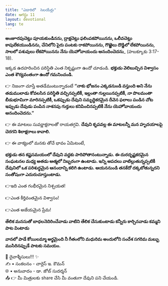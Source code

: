 ```yaml
---
title: "ఎడారిలో  సెలయేర్లు"
date: ఆగస్టు 11
layout: devotional
lang: te
---
```


**అంజూరపుచెట్లు పూయకుండినను, ద్రాక్షచెట్లు ఫలింపకపోయినను, ఒలీవచెట్లు కాపులేకయుండినను, చేనిలోని పైరు పంటకు రాకపోయినను, గొఱ్ఱెలు దొడ్డిలో లేకపోయినను, సాలలో పశువులు లేకపోయినను నేను యెహోవాయందు ఆనందించెదను**_ (హబక్కూకు 3:17-18). 

ఇక్కడ ఉదహరించిన పరిస్థితి ఎంత నికృష్టంగా ఉందో చూడండి. 
**భక్తుడు వెలిబుచ్చిన విశ్వాసం ఎంత శౌర్యవంతంగా ఉందో గమనించండి.**

👉 నిజంగా చూస్తే అతడేమంటున్నాడంటే **“నాకు భోజనం ఎక్కడనుండి వస్తుంది అని నేను తడుములాడు కోవలసిన పరిస్థితి వచ్చినప్పటికీ, ఇల్లంతా గుల్లయినప్పటికీ, నా పొలమంతా బీడుభూమిగా మారినప్పటికీ, ఒకప్పుడు దేవుని సమృద్ధికరమైన దీవెన ఫలాలు పండిన చోట ఇప్పుడు దేవుడు పంపిన నాశనపు గుర్తులు కనిపించినప్పటికీ నేను యెహోవాయందు ఆనందించెదను.”**

👉 ఈ మాటలు సువర్ణాక్షరాలతో రాయతగ్గవి. **దేవుని కృపవల్ల ఈ మాటలన్నీ మన హృదయాలపై చెరగని శిలాక్షరాలు కావాలి.**

👉 ఈ వాక్యంలో మనకు తోచే భావం ఏమిటంటే, 

**భక్తుడు తన కష్టసమయంలో దేవుని వద్దకు పారిపోతానంటున్నాడు. ఈ దురదృష్టకరమైన సంఘటనల మధ్య అతడు ఆత్మలో నిబ్బరంగా ఉంటాడు. ఇన్ని ఆపదలు వాటిల్లుతున్నప్పటికీ దేవునిలో ఒక పరిశుద్ధమైన ఆనందాన్ని కలిగి ఉంటాడు. ఆయననుండి తనకేదో దక్కబోతున్నదని సంతోషంగా ఎదురుచూస్తుంటాడు.** 

👉ఇది ఎంత గంభీరమైన నిశ్చయత! 

👉ఎంత కీర్తివంతమైన విశ్వాసం! 

👉ఎంత అజేయమైన ప్రేమ!

**తేలిక మనసుతో బాధలనెదిరించేవాడు వాటిని తేలిక చేసుకుంటాడు కన్నీరు కార్చినవాడు కమ్మని పాట వింటాడు**

**వానలో పాడే కోయిలమ్మా అర్థమైంది నీ గీతంలోని మధురిమ అందులోని సందేశ సగరిమ మబ్బు ముసిరినప్పుడే పాటకు సమయం.**

<div class="blessing">🙏 <span class="bless-text">దైవాశ్శీసులు!!!</span> ✨</div>

<div class="credit">✍️ <span class="credit-text">▪ సంకలనం - చార్లెస్ ఇ. కౌమన్</span></div>
<div class="credit">🌐 <span class="credit-text">▪ అనువాదం - డా. జోబ్ సుదర్శన్</span></div>

<div class="share">📤 👉 <span class="share-text">మీ మిత్రులకు share చేసి మీ వంతుగా దేవుని పని చేయండి.</span></div>
